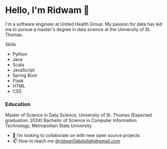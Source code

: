 # Hello, I'm Ridwam 👋

I'm a software engineer at United Health Group. My passion for data has led me to pursue a master's degree in data science at the University of St. Thomas.

Skills
- Python
- Java
- Scala
- JavaScript
- Spring Boot
- Flask
- HTML
- CSS

### Education
Master of Science in Data Science, University of St. Thomas (Expected graduation: 2024)
Bachelor of Science in Computer Information Technology, Metropolitan State University

- 💞️ I’m looking to collaborate on with new open source projects
- 📫 How to reach me @ridwan0abdullahi@gmail.com

<!---
Ridwan0A/Ridwan0A is a ✨ special ✨ repository because its `README.md` (this file) appears on your GitHub profile.
You can click the Preview link to take a look at your changes.
--->
